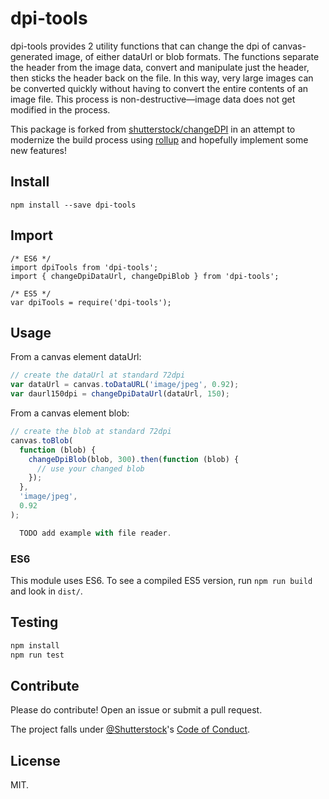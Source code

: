 # dpi-tools

dpi-tools provides 2 utility functions that can change the dpi of canvas-generated image, of either dataUrl or blob formats. The functions separate the header from the image data, convert and manipulate just the header, then sticks the header back on the file. In this way, very large images can be converted quickly without having to convert the entire contents of an image file. This process is non-destructive—image data does not get modified in the process.

This package is forked from [shutterstock/changeDPI](https://github.com/shutterstock/changeDPI) in an attempt to modernize the build process using [rollup](https://github.com/rollup/rollup) and hopefully implement some new features!

## Install

```shell
npm install --save dpi-tools
```

## Import

```
/* ES6 */
import dpiTools from 'dpi-tools';
import { changeDpiDataUrl, changeDpiBlob } from 'dpi-tools';
```

```
/* ES5 */
var dpiTools = require('dpi-tools');
```

## Usage

From a canvas element dataUrl:

```js
// create the dataUrl at standard 72dpi
var dataUrl = canvas.toDataURL('image/jpeg', 0.92);
var daurl150dpi = changeDpiDataUrl(dataUrl, 150);
```

From a canvas element blob:

```js
// create the blob at standard 72dpi
canvas.toBlob(
  function (blob) {
    changeDpiBlob(blob, 300).then(function (blob) {
      // use your changed blob
    });
  },
  'image/jpeg',
  0.92
);
```

```js
  TODO add example with file reader.
```

### ES6

This module uses ES6. To see a compiled ES5 version, run `npm run build` and look in `dist/`.

## Testing

```js
npm install
npm run test
```

## Contribute

Please do contribute! Open an issue or submit a pull request.

The project falls under [@Shutterstock](https://github.com/shutterstock/welcome)'s [Code of Conduct](https://github.com/shutterstock/welcome/blob/master/CODE_OF_CONDUCT.md).

## License

MIT.
